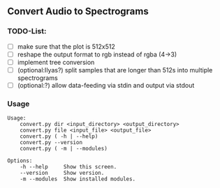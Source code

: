 ## Convert Audio to Spectrograms

### TODO-List:
- [ ] make sure that the plot is 512x512
- [ ] reshape the output format to rgb instead of rgba (4->3)
- [ ] implement tree conversion
- [ ] (optional:Ilyas?) split samples that are longer than 512s into multiple spectrograms
- [ ] (optional:?) allow data-feeding via stdin and output via stdout

### Usage
```
Usage:
    convert.py dir <input_directory> <output_directory>
    convert.py file <input_file> <output_file>
    convert.py ( -h | --help)
    convert.py --version
    convert.py ( -m | --modules)

Options:
    -h --help     Show this screen.
    --version     Show version.
    -m --modules  Show installed modules.
```